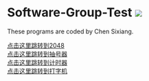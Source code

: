 # Software-Group-Test ![](https://komarev.com/ghpvc/?username=Chen-dll)
These programs are coded by Chen Sixiang.   

[点击这里跳转到2048](https://github.com/Chen-dll/Software-Group-Test/tree/2048)  
[点击这里跳转到抽号器](https://github.com/Chen-dll/Software-Group-Test/tree/Random)  
[点击这里跳转到计时器](https://github.com/Chen-dll/Software-Group-Test/tree/Timer)  
[点击这里跳转到打字机](https://github.com/Chen-dll/Software-Group-Test/tree/Typer)  

